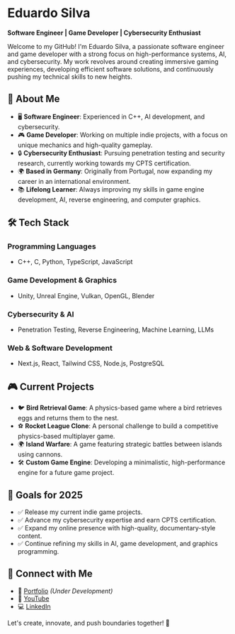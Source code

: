 # Eduardo Silva

**Software Engineer | Game Developer | Cybersecurity Enthusiast**

Welcome to my GitHub! I'm Eduardo Silva, a passionate software engineer and game developer with a strong focus on high-performance systems, AI, and cybersecurity. My work revolves around creating immersive gaming experiences, developing efficient software solutions, and continuously pushing my technical skills to new heights.

## 🚀 About Me
- 🖥 **Software Engineer**: Experienced in C++, AI development, and cybersecurity.
- 🎮 **Game Developer**: Working on multiple indie projects, with a focus on unique mechanics and high-quality gameplay.
- 🔒 **Cybersecurity Enthusiast**: Pursuing penetration testing and security research, currently working towards my CPTS certification.
- 🌍 **Based in Germany**: Originally from Portugal, now expanding my career in an international environment.
- 📚 **Lifelong Learner**: Always improving my skills in game engine development, AI, reverse engineering, and computer graphics.

## 🛠 Tech Stack
### **Programming Languages**
- C++, C, Python, TypeScript, JavaScript

### **Game Development & Graphics**
- Unity, Unreal Engine, Vulkan, OpenGL, Blender

### **Cybersecurity & AI**
- Penetration Testing, Reverse Engineering, Machine Learning, LLMs

### **Web & Software Development**
- Next.js, React, Tailwind CSS, Node.js, PostgreSQL

## 🎮 Current Projects
- 🐦 **Bird Retrieval Game**: A physics-based game where a bird retrieves eggs and returns them to the nest.
- ⚽ **Rocket League Clone**: A personal challenge to build a competitive physics-based multiplayer game.
- 🌍 **Island Warfare**: A game featuring strategic battles between islands using cannons.
- 🛠 **Custom Game Engine**: Developing a minimalistic, high-performance engine for a future game project.

## 🎯 Goals for 2025
- ✅ Release my current indie game projects.
- ✅ Advance my cybersecurity expertise and earn CPTS certification.
- ✅ Expand my online presence with high-quality, documentary-style content.
- ✅ Continue refining my skills in AI, game development, and graphics programming.

## 📢 Connect with Me
- 💼 [Portfolio]([https://your-portfolio-link.com](https://eduardo79silva.github.io/)) *(Under Development)*
- 🎥 [YouTube]([https://your-youtube-channel.com](https://www.youtube.com/@eduardo-silva-79))
- 💻 [LinkedIn](https://www.linkedin.com/in/eduardosilva)

Let's create, innovate, and push boundaries together! 🚀


